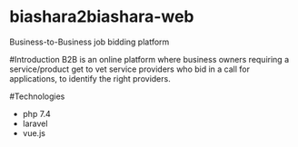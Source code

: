 # biashara2biashara-web
Business-to-Business job bidding platform

#Introduction
B2B is an online platform where business owners requiring a service/product get to vet service providers
who bid in a call for applications, to identify the right providers.

#Technologies
  - php 7.4
  - laravel
  - vue.js
